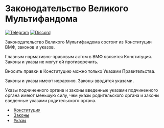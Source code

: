 # Законодательство Великого Мультифандома
[![Telegram](https://telegram.org/favicon.ico)](https://t.me/GreatMultifandom)
[![Discord](http://dka575ofm4ao0.cloudfront.net/pages-favicon_logos/original/15011/KDB2yL0DSIusVBM50jZw)](https://discord.gg/FmyjNCs)

Законодательство Великого Мультифандома состоит из Конституции ВМФ, законов и указов.

Главным нормативно-правовым актом в ВМФ является Конституция. Законы и указы не могут ей противоречить.

Вносить правки в Конституцию можно только Указами Правительства.

Законы и указы имеют иерархию. Законы вводятся указами.

Указы подчиненного органа и законы введенные указами подчиненного органа имеют меньшую силу, чем указы родительского органа и законы введенные указами родительского органа.

- ![]() [Конституция](/Конституция.md)
- ![]() [Законы](/Законы)
- ![]() [Указы](/Указы)
